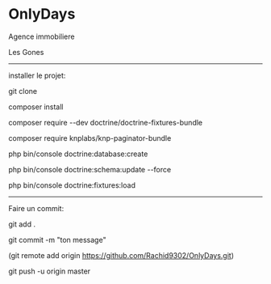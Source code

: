 # OnlyDays
Agence immobiliere

Les Gones

-----------------------------------------------------------------------------

installer le projet:

git clone

composer install

composer require --dev doctrine/doctrine-fixtures-bundle

composer require knplabs/knp-paginator-bundle

php bin/console doctrine:database:create

php bin/console doctrine:schema:update --force

php bin/console doctrine:fixtures:load

-----------------------------------------------------------------------------

Faire un commit:

git add .

git commit -m "ton message"

(git remote add origin https://github.com/Rachid9302/OnlyDays.git)

git push -u origin master




